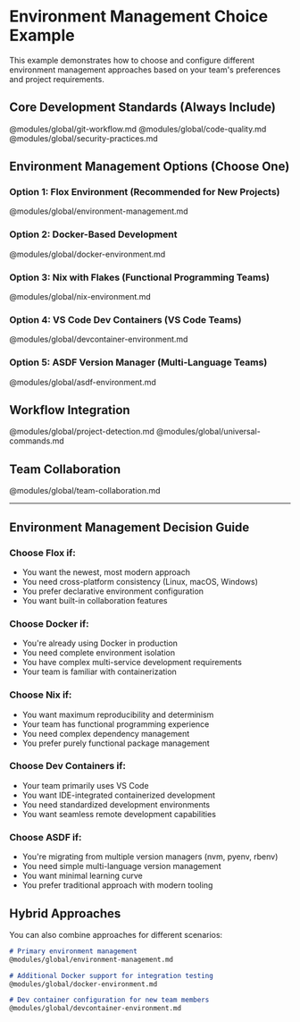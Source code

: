 # Environment Management Choice Example

This example demonstrates how to choose and configure different environment management approaches based on your team's preferences and project requirements.

## Core Development Standards (Always Include)

@modules/global/git-workflow.md
@modules/global/code-quality.md
@modules/global/security-practices.md

## Environment Management Options (Choose One)

### Option 1: Flox Environment (Recommended for New Projects)
@modules/global/environment-management.md

### Option 2: Docker-Based Development
@modules/global/docker-environment.md

### Option 3: Nix with Flakes (Functional Programming Teams)
@modules/global/nix-environment.md

### Option 4: VS Code Dev Containers (VS Code Teams)
@modules/global/devcontainer-environment.md

### Option 5: ASDF Version Manager (Multi-Language Teams)
@modules/global/asdf-environment.md

## Workflow Integration

@modules/global/project-detection.md
@modules/global/universal-commands.md

## Team Collaboration

@modules/global/team-collaboration.md

---

## Environment Management Decision Guide

### Choose **Flox** if:
- You want the newest, most modern approach
- You need cross-platform consistency (Linux, macOS, Windows)
- You prefer declarative environment configuration
- You want built-in collaboration features

### Choose **Docker** if:
- You're already using Docker in production
- You need complete environment isolation
- You have complex multi-service development requirements
- Your team is familiar with containerization

### Choose **Nix** if:
- You want maximum reproducibility and determinism
- Your team has functional programming experience
- You need complex dependency management
- You prefer purely functional package management

### Choose **Dev Containers** if:
- Your team primarily uses VS Code
- You want IDE-integrated containerized development
- You need standardized development environments
- You want seamless remote development capabilities

### Choose **ASDF** if:
- You're migrating from multiple version managers (nvm, pyenv, rbenv)
- You need simple multi-language version management
- You want minimal learning curve
- You prefer traditional approach with modern tooling

## Hybrid Approaches

You can also combine approaches for different scenarios:

```markdown
# Primary environment management
@modules/global/environment-management.md

# Additional Docker support for integration testing
@modules/global/docker-environment.md

# Dev container configuration for new team members
@modules/global/devcontainer-environment.md
```